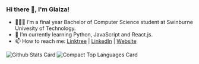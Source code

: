 ### Hi there 👋, I'm Glaiza!

- 👩🏻‍💻 I’m a final year Bachelor of Computer Science student at Swinburne Univesity of Technology.
- 🌱 I’m currently learning Python, JavaScript and React.js.
- 📫 How to reach me: [Linktree](https://linktr.ee/glaizacano) | [LinkedIn](https://www.linkedin.com/in/glaizacano/) | [Website](https://www.glaizacano.com/)

![Github Stats Card](https://github-readme-stats.vercel.app/api?username=glaizacano&count_private=true&show_icons=true&theme=react&hide=issues)
![Compact Top Languages Card](https://github-readme-stats.vercel.app/api/top-langs/?username=glaizacano&layout=compact&count_private=true&theme=react&hide=visual%20basic%20.net,shell,hack&langs_count=6)

<!--
**glaizacano/glaizacano** is a ✨ _special_ ✨ repository because its `README.md` (this file) appears on your GitHub profile.

Here are some ideas to get you started:

- 🔭 I’m currently working on ...
- 🌱 I’m currently learning ...
- 👯 I’m looking to collaborate on ...
- 🤔 I’m looking for help with ...
- 💬 Ask me about ...
- 📫 How to reach me: ...
- 😄 Pronouns: ...
- ⚡ Fun fact: ...
-->
